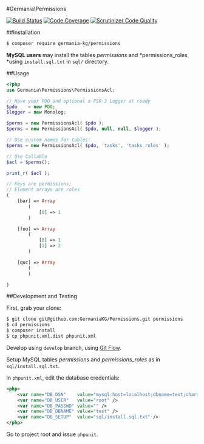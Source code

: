 #Germania\Permissions


[![Build Status](https://travis-ci.org/GermaniaKG/Permissions.svg?branch=master)](https://travis-ci.org/GermaniaKG/Permissions)
[![Code Coverage](https://scrutinizer-ci.com/g/GermaniaKG/Permissions/badges/coverage.png?b=master)](https://scrutinizer-ci.com/g/GermaniaKG/Permissions/?branch=master)
[![Scrutinizer Code Quality](https://scrutinizer-ci.com/g/GermaniaKG/Permissions/badges/quality-score.png?b=master)](https://scrutinizer-ci.com/g/GermaniaKG/Permissions/?branch=master)


##Installation

```bash
$ composer require germania-kg/permissions
```

**MySQL users** may install the tables *permissions* and *permissions\_roles *using `install.sql.txt` in `sql/` directory.


##Usage

```php
<?php
use Germania\Permissions\PermissionsAcl;

// Have your PDO and optional a PSR-3 Logger at ready
$pdo    = new PDO;
$logger = new Monolog;

$perms = new PermissionsAcl( $pdo );
$perms = new PermissionsAcl( $pdo, null, null, $logger );

// Use custom names for tables:
$perms = new PermissionsAcl( $pdo, 'tasks', 'tasks_roles' );

// Use Callable
$acl = $perms();
```



```php
print_r( $acl );

// Keys are permissions;
// Element arrays are roles
(
    [bar] => Array
        (
            [0] => 1
        )

    [foo] => Array
        (
            [0] => 1
            [1] => 2
        )

    [quc] => Array
        (
        )

)
```



##Development and Testing

First, grab your clone:

```bash
$ git clone git@github.com:GermaniaKG/Permissions.git permissions
$ cd permissions
$ composer install
$ cp phpunit.xml.dist phpunit.xml
```

Develop using `develop` branch, using [Git Flow](https://github.com/nvie/gitflow).   

Setup MySQL tables *permissions* and *permissions_roles* as in `sql/install.sql.txt`. 

In `phpunit.xml`, edit the database credentials:

```xml
<php>
	<var name="DB_DSN"    value="mysql:host=localhost;dbname=test;charset=utf8" />
	<var name="DB_USER"   value="root" />
	<var name="DB_PASSWD" value="" />
	<var name="DB_DBNAME" value="test" />
	<var name="DB_SETUP"  value="sql/install.sql.txt" />
</php>
```


Go to project root and issue `phpunit`.

